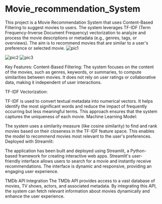 # Movie_recommendation_System
This project is a Movie Recommendation System that uses Content-Based Filtering to suggest movies to users. The system leverages TF-IDF (Term Frequency-Inverse Document Frequency) vectorization to analyze and process the movie descriptions or metadata (e.g., genres, tags, or overviews). The aim is to recommend movies that are similar to a user's preference or selected movie.
![pic1](https://github.com/user-attachments/assets/5f123039-5b56-4e45-af9e-3c025d08af31)

![pic2](https://github.com/user-attachments/assets/310180dc-e665-4c10-824f-9814d08af2a0)
![pic3](https://github.com/user-attachments/assets/d16bbb07-2031-47cf-bda0-a16ac87aea58)


Key Features:
Content-Based Filtering:
The system focuses on the content of the movies, such as genres, keywords, or summaries, to compute similarities between movies. It does not rely on user ratings or collaborative data, making it independent of user interactions.

TF-IDF Vectorization:

TF-IDF is used to convert textual metadata into numerical vectors.
It helps identify the most significant words and reduce the impact of frequently occurring but less meaningful terms.
This approach ensures that the system captures the uniqueness of each movie.
Machine Learning Model:

The system uses a similarity measure (like cosine similarity) to find and rank movies based on their closeness in the TF-IDF feature space.
This enables the model to recommend movies most relevant to the user's preferences.
Deployed with Streamlit:

The application has been built and deployed using Streamlit, a Python-based framework for creating interactive web apps.
Streamlit's user-friendly interface allows users to search for a movie and instantly receive recommendations.
The interface is dynamic and responsive, providing an engaging user experience.

TMDb API Integration
The TMDb API provides access to a vast database of movies, TV shows, actors, and associated metadata. By integrating this API, the system can fetch relevant information about movies dynamically and enhance the user experience.
